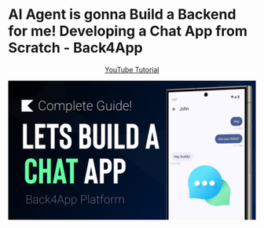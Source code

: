 # AI Agent is gonna Build a Backend for me! Developing a Chat App from Scratch - Back4App
<p align="center">
  <a href="https://youtu.be/BqaLYEdOy5g" align="center">YouTube Tutorial</a>
</p>
<p align="center">
  <img src="ASSETS/thumbnail.jpg" href="https://youtu.be/BqaLYEdOy5g">
</p>
